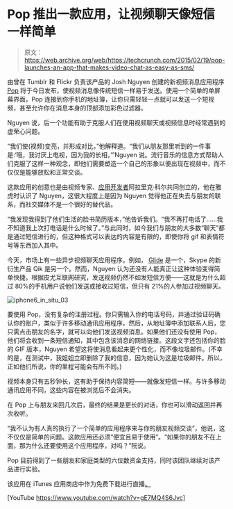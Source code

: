 # Pop 推出一款应用，让视频聊天像短信一样简单

> 原文：<https://web.archive.org/web/https://techcrunch.com/2015/02/19/pop-launches-an-app-that-makes-video-chat-as-easy-as-sms/>

由曾在 Tumblr 和 Flickr 负责该产品的 Josh Nguyen 创建的新视频消息应用程序 [Pop](https://web.archive.org/web/20230313195359/http://hellopop.co/) 将于今日发布，使视频消息像传统短信一样易于发送。使用一个简单的单屏幕界面，Pop 连接到你手机的地址簿，让你只需轻轻一点就可以发送一个短视频，甚至允许你在消息本身的顶部添加彩色过滤器。

Nguyen 说，后一个功能有助于克服人们在使用视频聊天或视频信息时经常遇到的虚荣心问题。

“我们使(视频)变亮，并形成对比，”他解释道。“我们从朋友那里听到的一件事是:‘哦，我讨厌上电视，因为我的长相，’”Nguyen 说。流行音乐的信息方式帮助人们克服了这样一种观念，即他们需要塑造一个自己的形象以便出现在视频中，而不仅仅是能够放松和正常交谈。

这款应用的创意也是由视频专家、[应用开发者](https://web.archive.org/web/20230313195359/https://itunes.apple.com/WebObjects/MZStore.woa/wa/viewArtistSeeAll?cc=us&dkId=11&ids=286391075&section=1&softwareType=iPhone)阿拉里克·科尔共同创立的，他在雅虎时认识了 Nguyen，这很大程度上是因为 Nguyen 觉得他正在失去与朋友的联系，而社交媒体不是一个很好的替代品。

“我发现我得到了他们生活的脸书简历版本，”他告诉我们。“我不再打电话了……我不知道我上次打电话是什么时候了。”与此同时，如今我们与朋友的大多数“聊天”都是通过短信进行的，但这种格式可以表达的内容是有限的，即使你将 gif 和表情符号等东西加入其中。

今天，市场上有一些异步视频聊天应用程序。例如， [Glide](https://web.archive.org/web/20230313195359/http://www.glide.me/) 是一个，Skype 的新衍生产品 Qik 是另一个。然而，Nguyen 认为还没有人能真正让这种体验变得简单快捷。根据皮尤互联网研究，发送视频仍然不如发短信方便——这就是为什么超过 80%的手机用户说他们发送或接收过短信，但只有 21%的人参加过视频聊天。

![iphone6_in_situ_03](img/1701f6424dd62b23ff17c674d90b8e52.png)

要使用 Pop，没有复杂的注册过程。你只需输入你的电话号码，并通过验证码确认你的账户，类似于许多移动通讯应用程序。然后，从地址簿中添加联系人后，您只需点击朋友的名字，就可以向他们发送视频消息。如果他们还没有使用 Pop，他们将会收到一条短信通知，其中包含该消息的网络链接。这段文字还包括你的脸的 GIF 版本，Nguyen 希望这将使消息看起来更个性化，而不像垃圾邮件。(不幸的是，在测试中，我姐姐立即删除了我的信息，因为她认为这是垃圾邮件。所以，正如他们所说，你的里程可能会有所不同。)

视频本身只有五秒钟长，这有助于保持内容简短——就像发短信一样。与许多移动通讯应用不同，这些内容在被浏览后不会消失。

在 Pop 上与朋友来回几次后，最终的结果是更长的对话，你也可以滑动返回并再次收听。

“我不认为有人真的执行了一个简单的应用程序来与你的朋友视频交谈”，他说，这不仅仅是简单的问题。这款应用还必须“便宜且易于使用”。“如果你的朋友不在上面，那为什么还要使用这个应用程序，对吗？”阮说。

Pop 目前得到了一些朋友和家庭类型的六位数资金支持，同时该团队继续对该产品进行实验。

该应用在 iTunes 应用商店中作为免费下载进行直播[。](https://web.archive.org/web/20230313195359/https://itunes.apple.com/us/app/pop-video-texting/id875099176?ls=1&mt=8)

[YouTube https://www.youtube.com/watch?v=gE7MQ4S6Jvc]